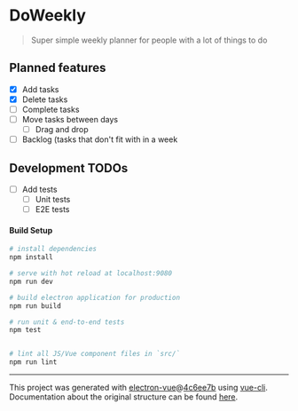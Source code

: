 # DoWeekly

> Super simple weekly planner for people with a lot of things to do

## Planned features  
- [x] Add tasks
- [x] Delete tasks
- [ ] Complete tasks
- [ ] Move tasks between days
  - [ ] Drag and drop
- [ ] Backlog (tasks that don't fit with in a week

## Development TODOs
- [ ] Add tests
  - [ ] Unit tests
  - [ ] E2E tests

#### Build Setup

``` bash
# install dependencies
npm install

# serve with hot reload at localhost:9080
npm run dev

# build electron application for production
npm run build

# run unit & end-to-end tests
npm test


# lint all JS/Vue component files in `src/`
npm run lint

```

---

This project was generated with [electron-vue](https://github.com/SimulatedGREG/electron-vue)@[4c6ee7b](https://github.com/SimulatedGREG/electron-vue/tree/4c6ee7bf4f9b4aa647a22ec1c1ca29c2e59c3645) using [vue-cli](https://github.com/vuejs/vue-cli). Documentation about the original structure can be found [here](https://simulatedgreg.gitbooks.io/electron-vue/content/index.html).
